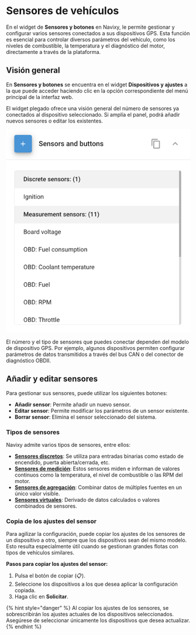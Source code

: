 # Sensores de vehículos

En el widget de **Sensores y botones** en Navixy, le permite gestionar y configurar varios sensores conectados a sus dispositivos GPS. Esta función es esencial para controlar diversos parámetros del vehículo, como los niveles de combustible, la temperatura y el diagnóstico del motor, directamente a través de la plataforma.

## Visión general

En **Sensores y botones** se encuentra en el widget **Dispositivos y ajustes** a la que puede acceder haciendo clic en la opción correspondiente del menú principal de la interfaz web.

El widget plegado ofrece una visión general del número de sensores ya conectados al dispositivo seleccionado. Si amplía el panel, podrá añadir nuevos sensores o editar los existentes.

![](../../../gua-del-usuario/dispositivos-y-ajustes/attachments/image-20240815-205217.png)

El número y el tipo de sensores que puedes conectar dependen del modelo de dispositivo GPS. Por ejemplo, algunos dispositivos permiten configurar parámetros de datos transmitidos a través del bus CAN o del conector de diagnóstico OBDII.

## Añadir y editar sensores

Para gestionar sus sensores, puede utilizar los siguientes botones:

* **Añadir sensor**: Permite añadir un nuevo sensor.
* **Editar sensor**: Permite modificar los parámetros de un sensor existente.
* **Borrar sensor**: Elimina el sensor seleccionado del sistema.

### Tipos de sensores

Navixy admite varios tipos de sensores, entre ellos:

* [**Sensores discretos**](sensores-discretos/): Se utiliza para entradas binarias como estado de encendido, puerta abierta/cerrada, etc.
* [**Sensores de medición**](../../../readme/dispositivos-y-ajustes/sensores-de-vehculos/sensores-de-medicin/): Estos sensores miden e informan de valores continuos como la temperatura, el nivel de combustible o las RPM del motor.
* [**Sensores de agregación**](sensores-de-vehculos/sensores-de-acumulacin.md): Combinar datos de múltiples fuentes en un único valor visible.
* [**Sensores virtuales**](sensores-de-vehculos/sensores-virtuales/): Derivado de datos calculados o valores combinados de sensores.

### Copia de los ajustes del sensor

Para agilizar la configuración, puede copiar los ajustes de los sensores de un dispositivo a otro, siempre que los dispositivos sean del mismo modelo. Esto resulta especialmente útil cuando se gestionan grandes flotas con tipos de vehículos similares.

**Pasos para copiar los ajustes del sensor:**

1. Pulsa el botón de copiar (📋).
2. Seleccione los dispositivos a los que desea aplicar la configuración copiada.
3. Haga clic en **Solicitar**.

{% hint style="danger" %}
Al copiar los ajustes de los sensores, se sobrescribirán los ajustes actuales de los dispositivos seleccionados. Asegúrese de seleccionar únicamente los dispositivos que desea actualizar.
{% endhint %}

